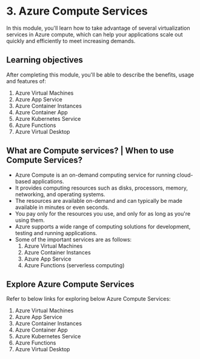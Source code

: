 # 3. Azure Compute Services
In this module, you'll learn how to take advantage of several virtualization services in Azure compute, which can help your applications scale out quickly and efficiently to meet increasing demands.

## Learning objectives
After completing this module, you'll be able to describe the benefits, usage and features of:
   1) Azure Virtual Machines
   2) Azure App Service
   3) Azure Container Instances
   4) Azure Container App
   5) Azure Kubernetes Service
   6) Azure Functions
   7) Azure Virtual Desktop

## What are Compute services? | When to use Compute Services?
   - Azure Compute is an on-demand computing service for running cloud-based applications.
   - It provides computing resources such as disks, processors, memory, networking, and operating systems.
   - The resources are available on-demand and can typically be made available in minutes or even seconds.
   - You pay only for the resources you use, and only for as long as you're using them.
   - Azure supports a wide range of computing solutions for development, testing and running applications.
   - Some of the important services are as follows:
     1) Azure Virtual Machines
     2) Azure Container Instances
     3) Azure App Service
     4) Azure Functions (serverless computing)
        
## Explore Azure Compute Services

Refer to below links for exploring below Azure Compute Services:
   1) Azure Virtual Machines
   2) Azure App Service
   3) Azure Container Instances
   4) Azure Container App
   5) Azure Kubernetes Service
   6) Azure Functions
   7) Azure Virtual Desktop   
   
